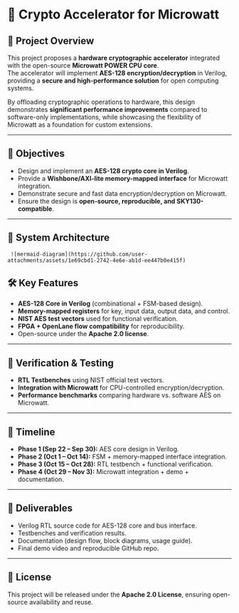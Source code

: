 # 🔐 Crypto Accelerator for Microwatt  

## 📖 Project Overview  
This project proposes a **hardware cryptographic accelerator** integrated with the open-source **Microwatt POWER CPU core**.  
The accelerator will implement **AES-128 encryption/decryption** in Verilog, providing a **secure and high-performance solution** for open computing systems.  

By offloading cryptographic operations to hardware, this design demonstrates **significant performance improvements** compared to software-only implementations, while showcasing the flexibility of Microwatt as a foundation for custom extensions.  

---

## 🎯 Objectives  
- Design and implement an **AES-128 crypto core in Verilog**.  
- Provide a **Wishbone/AXI-lite memory-mapped interface** for Microwatt integration.  
- Demonstrate secure and fast data encryption/decryption on Microwatt.  
- Ensure the design is **open-source, reproducible, and SKY130-compatible**.  

---

## 🔲 System Architecture  
     ![mermaid-diagram](https://github.com/user-attachments/assets/1e69cbd1-2742-4e6e-ab1d-ee447b0e415f)  


## 🛠️ Key Features  
- **AES-128 Core in Verilog** (combinational + FSM-based design).  
- **Memory-mapped registers** for key, input data, output data, and control.  
- **NIST AES test vectors** used for functional verification.  
- **FPGA + OpenLane flow compatibility** for reproducibility.  
- Open-source under the **Apache 2.0 license**.  

---

## 🧪 Verification & Testing  
- **RTL Testbenches** using NIST official test vectors.  
- **Integration with Microwatt** for CPU-controlled encryption/decryption.  
- **Performance benchmarks** comparing hardware vs. software AES on Microwatt.  

---

## 📅 Timeline  
- **Phase 1 (Sep 22 – Sep 30):** AES core design in Verilog.  
- **Phase 2 (Oct 1 – Oct 14):** FSM + memory-mapped interface integration.  
- **Phase 3 (Oct 15 – Oct 28):** RTL testbench + functional verification.  
- **Phase 4 (Oct 29 – Nov 3):** Microwatt integration + demo + documentation.  

---

## 📂 Deliverables  
- Verilog RTL source code for AES-128 core and bus interface.  
- Testbenches and verification results.  
- Documentation (design flow, block diagrams, usage guide).  
- Final demo video and reproducible GitHub repo.  

---

## 📜 License  
This project will be released under the **Apache 2.0 License**, ensuring open-source availability and reuse.  

